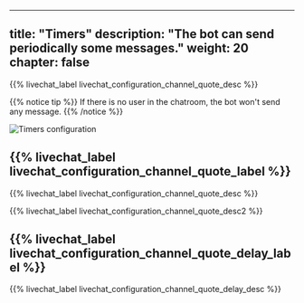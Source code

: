 <!--
SPDX-FileCopyrightText: 2024 John Livingston <https://www.john-livingston.fr/>

SPDX-License-Identifier: AGPL-3.0-only
-->

---
title: "Timers"
description: "The bot can send periodically some messages."
weight: 20
chapter: false
---

{{% livechat_label livechat_configuration_channel_quote_desc %}}

{{% notice tip %}}
If there is no user in the chatroom, the bot won't send any message.
{{% /notice %}}

![Timers configuration](/peertube-plugin-livechat/images/bot_quotes.png?classes=shadow,border&height=200px)

## {{% livechat_label livechat_configuration_channel_quote_label %}}

{{% livechat_label livechat_configuration_channel_quote_desc %}}

{{% livechat_label livechat_configuration_channel_quote_desc2 %}}

## {{% livechat_label livechat_configuration_channel_quote_delay_label %}}

{{% livechat_label livechat_configuration_channel_quote_delay_desc %}}
